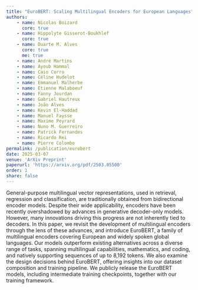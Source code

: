 ```yaml
---
title: "EuroBERT: Scaling Multilingual Encoders for European Languages"
authors:
    - name: Nicolas Boizard
      core: true
    - name: Hippolyte Gisserot-Boukhlef
      core: true
    - name: Duarte M. Alves
      core: true
      me: true
    - name: André Martins
    - name: Ayoub Hammal
    - name: Caio Corro
    - name: Céline Hudelot
    - name: Emmanuel Malherbe
    - name: Etienne Malaboeuf
    - name: Fanny Jourdan
    - name: Gabriel Hautreux
    - name: João Alves
    - name: Kevin El-Haddad
    - name: Manuel Faysse
    - name: Maxime Peyrard
    - name: Nuno M. Guerreiro
    - name: Patrick Fernandes
    - name: Ricardo Rei
    - name: Pierre Colombo
permalink: /publication/eurobert
date: 2025-03-07
venue: 'ArXiv Preprint'
paperurl: 'https://arxiv.org/pdf/2503.05500'
order: 1
share: false
---
```


General-purpose multilingual vector representations, used in retrieval, regression and classification, are traditionally obtained from bidirectional encoder models. Despite their wide applicability, encoders have been recently overshadowed by advances in generative decoder-only models. However, many innovations driving this progress are not inherently tied to decoders. In this paper, we revisit the development of multilingual encoders through the lens of these advances, and introduce EuroBERT, a family of multilingual encoders covering European and widely spoken global languages. Our models outperform existing alternatives across a diverse range of tasks, spanning multilingual capabilities, mathematics, and coding, and natively supporting sequences of up to 8,192 tokens. We also examine the design decisions behind EuroBERT, offering insights into our dataset composition and training pipeline. We publicly release the EuroBERT models, including intermediate training checkpoints, together with our training framework.